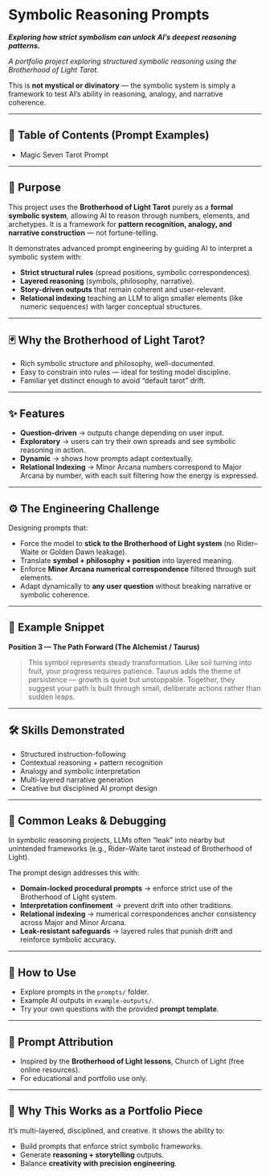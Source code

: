 # Symbolic Reasoning Prompts

***Exploring how strict symbolism can unlock AI’s deepest reasoning patterns.*** 

*A portfolio project exploring structured symbolic reasoning using the Brotherhood of Light Tarot.*  

This is **not mystical or divinatory** — the symbolic system is simply a framework to test AI’s ability in reasoning, analogy, and narrative coherence.  

---

## 📑 Table of Contents (Prompt Examples)  
- Magic Seven Tarot Prompt  

---

## 🎯 Purpose  

This project uses the **Brotherhood of Light Tarot** purely as a **formal symbolic system**, allowing AI to reason through numbers, elements, and archetypes. It is a framework for **pattern recognition, analogy, and narrative construction** — not fortune-telling.  

It demonstrates advanced prompt engineering by guiding AI to interpret a symbolic system with:  
- **Strict structural rules** (spread positions, symbolic correspondences).  
- **Layered reasoning** (symbols, philosophy, narrative).  
- **Story-driven outputs** that remain coherent and user-relevant.  
- **Relational indexing** teaching an LLM to align smaller elements (like numeric sequences) with larger conceptual structures.  

---

## 🃏 Why the Brotherhood of Light Tarot?  

- Rich symbolic structure and philosophy, well-documented.  
- Easy to constrain into rules — ideal for testing model discipline.  
- Familiar yet distinct enough to avoid “default tarot” drift.  

---

## ✨ Features  

- **Question-driven** → outputs change depending on user input.  
- **Exploratory** → users can try their own spreads and see symbolic reasoning in action.  
- **Dynamic** → shows how prompts adapt contextually.  
- **Relational Indexing** → Minor Arcana numbers correspond to Major Arcana by number, with each suit filtering how the energy is expressed.  

---

## ⚙️ The Engineering Challenge  

Designing prompts that:  
- Force the model to **stick to the Brotherhood of Light system** (no Rider–Waite or Golden Dawn leakage).  
- Translate **symbol + philosophy + position** into layered meaning.  
- Enforce **Minor Arcana numerical correspondence** filtered through suit elements.  
- Adapt dynamically to **any user question** without breaking narrative or symbolic coherence.  

---

## 📝 Example Snippet  

**Position 3 — The Path Forward (The Alchemist / Taurus)**  
> This symbol represents steady transformation. Like soil turning into fruit, your progress requires patience. Taurus adds the theme of persistence — growth is quiet but unstoppable. Together, they suggest your path is built through small, deliberate actions rather than sudden leaps.  

---

## 🛠 Skills Demonstrated  

- Structured instruction-following  
- Contextual reasoning + pattern recognition  
- Analogy and symbolic interpretation  
- Multi-layered narrative generation  
- Creative but disciplined AI prompt design  

---

## 🐍 Common Leaks & Debugging  

In symbolic reasoning projects, LLMs often “leak” into nearby but unintended frameworks (e.g., Rider–Waite tarot instead of Brotherhood of Light).  

The prompt design addresses this with:  
- **Domain-locked procedural prompts** → enforce strict use of the Brotherhood of Light system.  
- **Interpretation confinement** → prevent drift into other traditions.  
- **Relational indexing** → numerical correspondences anchor consistency across Major and Minor Arcana.  
- **Leak-resistant safeguards** → layered rules that punish drift and reinforce symbolic accuracy.  

---

## 🚀 How to Use  

- Explore prompts in the `prompts/` folder.  
- Example AI outputs in `example-outputs/`.  
- Try your own questions with the provided **prompt template**.  

---

## 📖 Prompt Attribution  

- Inspired by the **Brotherhood of Light lessons**, Church of Light (free online resources).  
- For educational and portfolio use only.  

---

## 🌟 Why This Works as a Portfolio Piece  

It’s multi-layered, disciplined, and creative. It shows the ability to:  
- Build prompts that enforce strict symbolic frameworks.  
- Generate **reasoning + storytelling** outputs.  
- Balance **creativity with precision engineering**.  
